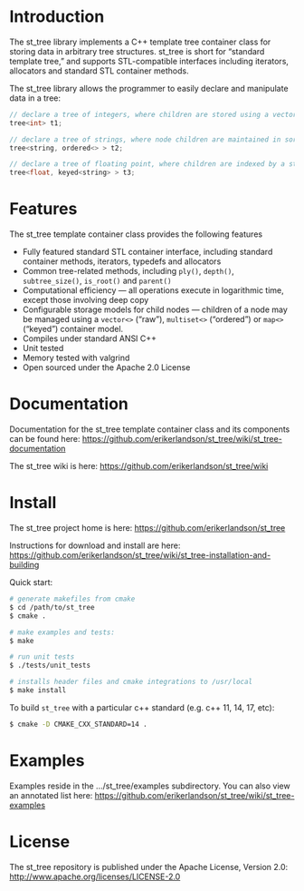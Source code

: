 # Introduction
The st_tree library implements a C++ template tree container class for storing data in arbitrary tree structures. st_tree is short for “standard template tree,” and supports STL-compatible interfaces including iterators, allocators and standard STL container methods.

The st_tree library allows the programmer to easily declare and manipulate data in a tree:

```cpp
// declare a tree of integers, where children are stored using a vector storage model
tree<int> t1;  

// declare a tree of strings, where node children are maintained in sorted order
tree<string, ordered<> > t2;

// declare a tree of floating point, where children are indexed by a string label
tree<float, keyed<string> > t3;
```

# Features
The st_tree template container class provides the following features

* Fully featured standard STL container interface, including standard container methods, iterators, typedefs and allocators
* Common tree-related methods, including `ply()`, `depth()`, `subtree_size()`, `is_root()` and `parent()`
* Computational efficiency — all operations execute in logarithmic time, except those involving deep copy
* Configurable storage models for child nodes — children of a node may be managed using a `vector<>` (“raw”), `multiset<>` (“ordered”) or `map<>` (“keyed”) container model.
* Compiles under standard ANSI C++
* Unit tested
* Memory tested with valgrind
* Open sourced under the Apache 2.0 License


# Documentation
Documentation for the st_tree template container class and its components can be found here:
https://github.com/erikerlandson/st_tree/wiki/st_tree-documentation

The st_tree wiki is here:
https://github.com/erikerlandson/st_tree/wiki

# Install
The st_tree project home is here:
https://github.com/erikerlandson/st_tree

Instructions for download and install are here:
https://github.com/erikerlandson/st_tree/wiki/st_tree-installation-and-building

Quick start:
```sh
# generate makefiles from cmake
$ cd /path/to/st_tree
$ cmake .

# make examples and tests:
$ make

# run unit tests
$ ./tests/unit_tests

# installs header files and cmake integrations to /usr/local
$ make install
```

To build `st_tree` with a particular c++ standard (e.g. c++ 11, 14, 17, etc):
```sh
$ cmake -D CMAKE_CXX_STANDARD=14 .
```

# Examples
Examples reside in the .../st_tree/examples subdirectory.   You can also view an annotated list here:
https://github.com/erikerlandson/st_tree/wiki/st_tree-examples

# License
The st_tree repository is published under the Apache License, Version 2.0:
http://www.apache.org/licenses/LICENSE-2.0
